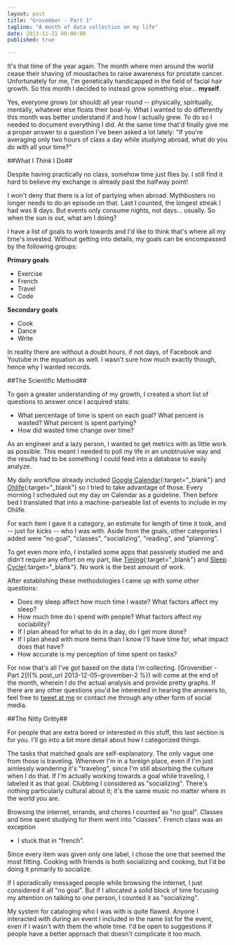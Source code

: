 ```yaml
---
layout: post
title: "Grovember - Part 1"
tagline: "A month of data collection on my life"
date: 2013-11-21 00:00:00
published: true

---
```


It's that time of the year again. The month where men around the world cease 
their shaving of moustaches to raise awareness for prostate cancer. 
Unfortunately for me, I'm genetically handicapped in the field of facial hair 
growth. So this month I decided to instead grow something else... __myself__.

Yes, everyone grows (or should) all year round -- physically, spiritually, 
mentally, whatever else floats their boat-ly. What I wanted to do differently 
this month was better understand if and how I actually grew. To do so I needed 
to document everything I did. At the same time that'd finally give me a proper 
answer to a question I've been asked a lot lately: "If you're averaging only two 
hours of class a day while studying abroad, what do you _do_ with all your 
time?"

##What I _Think_ I Do##

Despite having practically no class, somehow time just flies by. I still find it 
hard to believe my exchange is already past the halfway point!

I won't deny that there is a lot of partying when abroad. Mythbusters no longer 
needs to do an episode on that. Last I counted, the longest streak I had was 8 
days. But events only consume nights, not days... usually. So when the sun is 
out, what am I doing?

I have a list of goals to work towards and I'd like to think that's where all my 
time's invested. Without getting into details, my goals can be encompassed by 
the following groups:

__Primary goals__

- Exercise
- French
- Travel
- Code

__Secondary goals__

- Cook
- Dance
- Write

In reality there are without a doubt hours, if not days, of Facebook and Youtube 
in the equation as well. I wasn't sure how much exactly though, hence why I 
wanted records.

##The Scientific Method##

To gain a greater understanding of my growth, I created a short list of 
questions to answer once I acquired stats:

- What percentage of time is spent on each goal? What percent is wasted? What 
percent is spent partying?
- How did wasted time change over time?

As an engineer and a lazy person, I wanted to get metrics with as little work as 
possible. This meant I needed to poll my life in an unobtrusive way and the 
results had to be something I could feed into a database to easily analyze. 

My daily workflow already included
[Google Calendar](https://www.google.com/calendar/render){:target="_blank"} and 
[Ohlife](http://ohlife.com/){:target="_blank"} so I tried to take advantage of 
those. Every morning I scheduled out my day on Calendar as a guideline. Then 
before bed I translated that into a machine-parseable list of events to include 
in my Ohlife.

For each item I gave it a category, an estimate for length of time it took, and 
-- just for kicks -- who I was with. Aside from the goals, other categories I 
added were "no goal", "classes", "socializing", "reading", and "planning".

To get even more info, I installed some apps that passively studied me and 
didn't require any effort on my part, like 
[Timing](http://timingapp.com/){:target="_blank"} and 
[Sleep Cycle](http://www.sleepcycle.com/){:target="_blank"}. No work is the best 
amount of work.

After establishing these methodologies I came up with some other questions:

- Does my sleep affect how much time I waste? What factors affect my sleep?
- How much time do I spend with people? What factors affect my sociability?
- If I plan ahead for what to do in a day, do I get more done?
- If I plan ahead with more items than I know I'll have time for, what impact 
does that have?
- How accurate is my perception of time spent on tasks?

For now that's all I've got based on the data I'm collecting. [Grovember - Part 
2]({% post_url 2013-12-05-grovember-2 %}) will come at the end of the month, 
wherein I do the actual analysis and provide pretty graphs. If there are any 
other questions you'd be interested in hearing the answers to, feel free to 
[tweet at me](https://twitter.com/wangfowen) or contact me through any 
other form of social media.

##The Nitty Gritty##

For people that are extra bored or interested in this stuff, this last section 
is for you. I'll go into a bit more detail about how I categorized things.

The tasks that matched goals are self-explanatory. The only vague one from those 
is traveling. Whenever I'm in a foreign place, even if I'm just aimlessly 
wandering it's "traveling", since I'm still absorbing the culture when I do 
that. If I'm actually working towards a goal while traveling, I labeled it as 
that goal. Clubbing I considered as "socializing". There's nothing particularly 
cultural about it; it's the same music no matter where in the world you are.

Browsing the internet, errands, and chores I counted as "no goal". Classes and 
time spent studying for them went into "classes". French class was an exception 
- I stuck that in "french".

Since every item was given only one label, I chose the one that seemed the most 
fitting. Cooking with friends is both socializing and cooking, but I'd be doing 
it primarily to socialize.

If I sporadically messaged people while browsing the internet, I just considered 
it all "no goal". But if I allocated a solid block of time focusing my attention 
on talking to one person, I counted it as "socializing".

My system for cataloging who I was with is quite flawed. Anyone I interacted 
with during an event I included in the name list for the event, even if I wasn't 
with them the whole time. I'd be open to suggestions if people have a better 
approach that doesn't complicate it too much.
